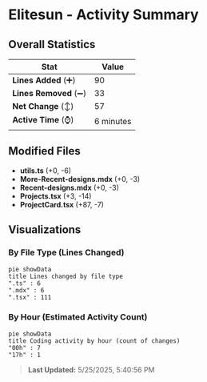 # Elitesun - Activity Summary 

## Overall Statistics

| Stat                   | Value                                                             |
| ---------------------- | ----------------------------------------------------------------- |
| **Lines Added** (➕)   | 90                                          |
| **Lines Removed** (➖) | 33                                        |
| **Net Change** (↕)    | 57                |
| **Active Time** (⌚)   | 6 minutes |


## Modified Files
- **utils.ts** (+0, -6)
- **More-Recent-designs.mdx** (+0, -3)
- **Recent-designs.mdx** (+0, -3)
- **Projects.tsx** (+3, -14)
- **ProjectCard.tsx** (+87, -7)

## Visualizations

### By File Type (Lines Changed)

```mermaid
pie showData
title Lines changed by file type
".ts" : 6
".mdx" : 6
".tsx" : 111
```

### By Hour (Estimated Activity Count)

```mermaid
pie showData
title Coding activity by hour (count of changes)
"00h" : 7
"17h" : 1
```


> **Last Updated:** 5/25/2025, 5:40:56 PM